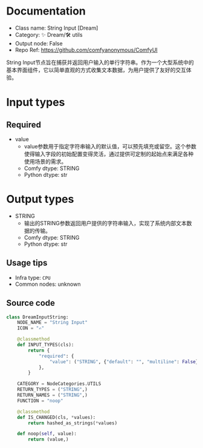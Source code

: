 
# Documentation
- Class name: String Input [Dream]
- Category: ✨ Dream/🛠 utils
- Output node: False
- Repo Ref: https://github.com/comfyanonymous/ComfyUI

String Input节点旨在捕获并返回用户输入的单行字符串。作为一个大型系统中的基本界面组件，它以简单直观的方式收集文本数据，为用户提供了友好的交互体验。

# Input types
## Required
- value
    - value参数用于指定字符串输入的默认值，可以预先填充或留空。这个参数使得输入字段的初始配置变得灵活，通过提供可定制的起始点来满足各种使用场景的需求。
    - Comfy dtype: STRING
    - Python dtype: str

# Output types
- STRING
    - 输出的STRING参数返回用户提供的字符串输入，实现了系统内部文本数据的传输。
    - Comfy dtype: STRING
    - Python dtype: str


## Usage tips
- Infra type: `CPU`
- Common nodes: unknown


## Source code
```python
class DreamInputString:
    NODE_NAME = "String Input"
    ICON = "✍"

    @classmethod
    def INPUT_TYPES(cls):
        return {
            "required": {
                "value": ("STRING", {"default": "", "multiline": False}),
            },
        }

    CATEGORY = NodeCategories.UTILS
    RETURN_TYPES = ("STRING",)
    RETURN_NAMES = ("STRING",)
    FUNCTION = "noop"

    @classmethod
    def IS_CHANGED(cls, *values):
        return hashed_as_strings(*values)

    def noop(self, value):
        return (value,)

```
